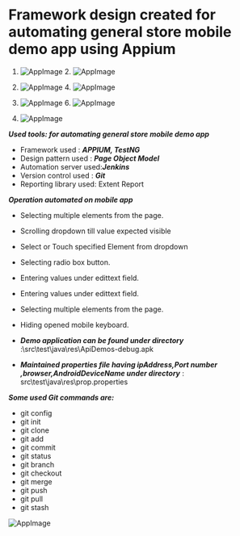 # Framework design created for automating general store mobile demo app using Appium 

1.  ![AppImage](./APP-IMAGES/img1.jpg)  2.  ![AppImage](./APP-IMAGES/img2.jpg)


3. ![AppImage](./APP-IMAGES/img3.jpg)  4. ![AppImage](./APP-IMAGES/img4.jpg)

 
5. ![AppImage](./APP-IMAGES/img5.jpg)  6. ![AppImage](./APP-IMAGES/img6.jpg)


7. ![AppImage](./APP-IMAGES/img7.jpg)


***Used tools: for automating general store mobile demo app***

- Framework  used : ***APPIUM, TestNG***
- Design pattern used : ***Page Object Model***
- Automation server used:***Jenkins***
- Version control used : ***Git***	
- Reporting library used: Extent Report

 


***Operation automated on mobile app*** 
- Selecting multiple  elements from the page.
- Scrolling dropdown till value expected visible
- Select or Touch specified Element from dropdown 
- Selecting radio box button.
- Entering values under edittext field.
- Entering values under edittext field.
- Selecting multiple  elements from the page.
- Hiding opened mobile keyboard.

- ***Demo application can be found under directory*** :\src\test\java\res\ApiDemos-debug.apk

- ***Maintained properties file having ipAddress,Port number ,browser,AndroidDeviceName under directory*** : src\test\java\res\prop.properties


***Some used Git commands are:***

- git config
- git init
- git clone
- git add
- git commit 
 - git status
- git branch
- git checkout
- git merge
- git push
- git pull
- git stash



![AppImage](./MobileAppFlow.gif)